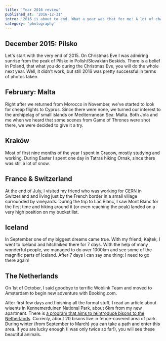 ```yaml
---
title: 'Year 2016 review'
published_at: '2016-12-31'
intro: '2016 is about to end. What a year was that for me! A lot of changes, fullfilled dreams and new challenges. Here I present the most important photograhic events during last year.'
category: 'photography'
---
```


## December 2015: Pilsko

Let's start with the very end of 2015. On Christmas Eve I was admiring sunrise from the peak of Pilsko in Polish/Slovakian Beskids. There is a belief in Poland, that what you do during the Christmas Eve, you will do the whole next year. Well, it didn't work, but still 2016 was pretty successful in terms of photos taken.

<photo-lazy src="https://lukaszrados.pl/upload/stories/podsumowanie-2016/227.jpg" padding-bottom="66.666"></photo-lazy>

<photo-lazy src="https://lukaszrados.pl/upload/stories/podsumowanie-2016/228.jpg" padding-bottom="66.666"></photo-lazy>

<photo-lazy src="https://lukaszrados.pl/upload/stories/podsumowanie-2016/229.jpg" padding-bottom="66.666"></photo-lazy>

## February: Malta

Right after we returned from Morocco in November, we've started to look for cheap flights to Cyprus. Since there were none, we turned our interest to the archipelag of small islands on Mediterranean Sea: Malta. Both Jola and me when we heard that some scenes from Game of Thrones were shot there, we were decided to give it a try.

<photo-lazy src="https://lukaszrados.pl/upload/stories/podsumowanie-2016/232.jpg" padding-bottom="66.666"></photo-lazy>

<photo-lazy src="https://lukaszrados.pl/upload/stories/podsumowanie-2016/233.jpg" padding-bottom="150"></photo-lazy>

<photo-lazy src="https://lukaszrados.pl/upload/stories/podsumowanie-2016/234.jpg" padding-bottom="150"></photo-lazy>

<photo-lazy src="https://lukaszrados.pl/upload/stories/podsumowanie-2016/235.jpg" padding-bottom="150"></photo-lazy>

<photo-lazy src="https://lukaszrados.pl/upload/stories/podsumowanie-2016/236.jpg" padding-bottom="66.666"></photo-lazy>

<photo-lazy src="https://lukaszrados.pl/upload/stories/podsumowanie-2016/237.jpg" padding-bottom="66.666"></photo-lazy>

## Kraków

Most of first nine months of the year I spent in Cracow, mostly studying and working. During Easter I spent one day in Tatras hiking Ornak, since there was still a lot of snow.

<photo-lazy src="https://lukaszrados.pl/upload/stories/podsumowanie-2016/240.jpg" padding-bottom="66.666"></photo-lazy>

<photo-lazy src="https://lukaszrados.pl/upload/stories/podsumowanie-2016/241.jpg" padding-bottom="66.666"></photo-lazy>

<photo-lazy src="https://lukaszrados.pl/upload/stories/podsumowanie-2016/242.jpg" padding-bottom="66.666"></photo-lazy>

## France & Switzerland

At the end of July, I visited my friend who was working for CERN in Switzerland and living just by the French border in a small village surrounded by vineyards. During the trip to Lac Blanc, I saw Mont Blanc for the first time and hiking around it (or even reaching the peak) landed on a very high position on my bucket list.

<photo-lazy src="https://lukaszrados.pl/upload/stories/podsumowanie-2016/245.jpg" padding-bottom="66.666"></photo-lazy>

<photo-lazy src="https://lukaszrados.pl/upload/stories/podsumowanie-2016/246.jpg" padding-bottom="66.666"></photo-lazy>

<photo-lazy src="https://lukaszrados.pl/upload/stories/podsumowanie-2016/247.jpg" padding-bottom="66.666"></photo-lazy>

## Iceland

In September one of my biggest dreams came true. With my friend, Kajtek, I went to Iceland and hitchhiked there for 7 days. With the help of many wonderful people, we managed to do over 1000km and see some of the magnific parts of Iceland. After 7 days I can say one thing: I need to go there again!

<photo-lazy src="https://lukaszrados.pl/upload/stories/podsumowanie-2016/251.jpg" padding-bottom="66.666"></photo-lazy>

<photo-lazy src="https://lukaszrados.pl/upload/stories/podsumowanie-2016/252.jpg" padding-bottom="66.666"></photo-lazy>

<photo-lazy src="https://lukaszrados.pl/upload/stories/podsumowanie-2016/253.jpg" padding-bottom="66.666"></photo-lazy>

## The Netherlands

On 1st of October, I said goodbye to terrific Woblink Team and moved to Amsterdam to begin new adventure with Booking.com.

<photo-lazy src="https://lukaszrados.pl/upload/stories/podsumowanie-2016/256.jpg" padding-bottom="66.666"></photo-lazy>

<photo-lazy src="https://lukaszrados.pl/upload/stories/podsumowanie-2016/257.jpg" padding-bottom="66.666"></photo-lazy>

<photo-lazy src="https://lukaszrados.pl/upload/stories/podsumowanie-2016/258.jpg" padding-bottom="66.666"></photo-lazy>

After first few days and finishing all the formal stuff, I read an article about wisents in Kennemerduinen National Park, about 6km from my new apartment. There is [a program that aims to reintroduce bisons to the Netherlands](https://www.wisenten.nl/nl). Currenly, about 20 bisons live in fence-covered area of park. During winter (from September to March) you can take a path and enter this area. If you are lucky enough (I was only twice so far!), you will see these beautiful animals.

<photo-lazy src="https://lukaszrados.pl/upload/stories/podsumowanie-2016/260.jpg" padding-bottom="66.666"></photo-lazy>

<photo-lazy src="https://lukaszrados.pl/upload/stories/podsumowanie-2016/261.jpg" padding-bottom="66.666"></photo-lazy>

<photo-lazy src="https://lukaszrados.pl/upload/stories/podsumowanie-2016/262.jpg" padding-bottom="66.666"></photo-lazy>

<photo-lazy src="https://lukaszrados.pl/upload/stories/podsumowanie-2016/263.jpg" padding-bottom="66.666"></photo-lazy>
